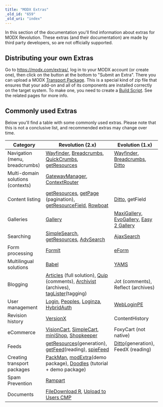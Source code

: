 ```yaml
---
title: "MODX Extras"
_old_id: "659"
_old_uri: "index"
---
```


In this section of the documentation you'll find information about extras for MODX Revolution. These extras (and their documentation) are made by third party developers, so are not officially supported.


## Distributing your own Extras

Go to <https://modx.com/extras/>, log in to your MODX account (or create one), then click on the button at the bottom to "Submit an Extra". There you can upload a MODX [Transport Package](http://rtfm.modx.com/display/revolution20/Transport+Packages "Transport Packages"). This is a special kind of zip file that ensures that your add-on and all of its components are installed correctly on the target system. To make one, you need to create a [Build Script](http://rtfm.modx.com/display/revolution20/Creating+a+3rd+Party+Component+Build+Script "Creating a 3rd Party Component Build Script"). See the related pages for more info.

## Commonly used Extras

Below you'll find a table with some commonly used extras. Please note that this is not a conclusive list, and recommended extras may change over time.

 | Category | Revolution (2.x) | Evolution (1.x) |
|----------|------------------|-----------------|
| Navigation (menu, breadcrumbs) | [Wayfinder]([[~734]] "Wayfinder"), [Breadcrumbs]([[~611]] "Breadcrumbs"), [QuickCrumbs]([[~695]] "QuickCrumbs"), [getResources]([[~654]] "getResources") | [Wayfinder]([[~764]] "Wayfinder"), [Breadcrumbs]([[~611]] "Breadcrumbs"), [Ditto]([[~629]] "Ditto") |
| Multi-domain solutions (contexts) | [GatewayManager]([[~648]] "GatewayManager"), [ContextRouter]([[~622]] "ContextRouter") |  |
| Content listing | [getResources]([[~654]] "getResources"), [getPage]([[~651]] "getPage") (pagination), [getResourceField]([[~653]] "getResourceField"), [Rowboat]([[~702]] "Rowboat") | [Ditto]([[~629]] "Ditto"), getField |
| Galleries | [Gallery]([[~647]] "Gallery") | [MaxiGallery]([[~670]] "MaxiGallery"), [EvoGallery]([[~637]] "EvoGallery"), [Easy 2 Gallery]([[~632]] "Easy 2 Gallery") |
| Searching | [SimpleSearch]([[~711]] "SimpleSearch"), [getResources]([[~654]] "getResources"), [AdvSearch]([[~600]] "AdvSearch") | [AjaxSearch]([[~601]] "AjaxSearch") |
| Form processing | [FormIt]([[~644]] "FormIt") | [eForm]([[~633]] "eForm") |
| Multilingual solutions | [Babel]([[~605]] "Babel") | [YAMS]([[~738]] "YAMS") |
| Blogging | [Articles]([[~604]] "Articles") (full solution), [Quip]([[~696]] "Quip") (comments), [Archivist]([[~603]] "Archivist") (archives), [tagLister]([[~729]] "tagLister")(tagging) | Jot (comments), Reflect (archives) |
| User management | [Login]([[~668]] "Login"), [Peoples]([[~689]] "Peoples"), [Loginza]([[~669]] "Loginza"), [HybridAuth]([[~660]]) | [WebLoginPE]([[~736]] "WebLoginPE") |
| Revision history | [VersionX]([[~732]] "VersionX") | ContentHistory |
| eCommerce | [VisionCart]([[~733]] "VisionCart"), [SimpleCart](http://en.oostdesign.nl/simplecart/), [miniShop]([[~677]] "miniShop"), [Shopkeeper]([[~709]] "Shopkeeper") | FoxyCart (not native) |
| Feeds | [getResources]([[~887]] "getResources.Building a RSS feed")(generation), [getFeed]([[~650]] "getFeed")(reading), [spieFeed]([[~719]] "spieFeed") | [Ditto]([[~629]] "Ditto")(generation), FeedX (reading) |
| Creating transport packages | [PackMan]([[~687]] "PackMan"), [modExtra]([[~680]] "modExtra")(demo package), [Doodles](http://rtfm.modx.com/display/revolution20/Developing+an+Extra+in+MODX+Revolution "Developing an Extra in MODX Revolution") (tutorial + demo package) |  |
| Spam Prevention | [Rampart]([[~697]] "Rampart") |  |
| Documents | [FileDownload R]([[~639]] "FileDownload R"), [Upload to Users CMP]([[~731]] "Upload to Users CMP") |  |
